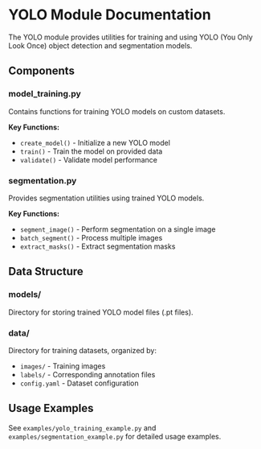 # YOLO Module Documentation

The YOLO module provides utilities for training and using YOLO (You Only Look Once) object detection and segmentation models.

## Components

### model_training.py
Contains functions for training YOLO models on custom datasets.

**Key Functions:**
- `create_model()` - Initialize a new YOLO model
- `train()` - Train the model on provided data
- `validate()` - Validate model performance

### segmentation.py
Provides segmentation utilities using trained YOLO models.

**Key Functions:**
- `segment_image()` - Perform segmentation on a single image
- `batch_segment()` - Process multiple images
- `extract_masks()` - Extract segmentation masks

## Data Structure

### models/
Directory for storing trained YOLO model files (.pt files).

### data/
Directory for training datasets, organized by:
- `images/` - Training images
- `labels/` - Corresponding annotation files
- `config.yaml` - Dataset configuration

## Usage Examples

See `examples/yolo_training_example.py` and `examples/segmentation_example.py` for detailed usage examples.
